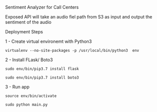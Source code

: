 Sentiment Analyzer for Call Centers

Exposed API will take an audio fiel path from S3 as input and output the sentiment of the audio

Deployment Steps

1 - Create virtual environemt with Python3

    virtualenv --no-site-packages -p /usr/local/bin/python3  env

2 - Install FLask/ Boto3

    sudo env/bin/pip3.7 install flask

    sudo env/bin/pip3.7 install boto3

3 - Run app

    source env/bin/activate

    sudo python main.py
